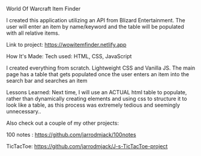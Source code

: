 World Of Warcraft Item Finder

I created this application utilizing an API from Blizard Entertainment. The user will enter an item by name/keyword and the table will be populated with all relative items.

Link to project: https://wowitemfinder.netlify.app

How It's Made: Tech used: HTML, CSS, JavaScript

I created everything from scratch. Lightweight CSS and Vanilla JS. The main page has a table that gets populated once the user enters an item into the search bar and searches an item

Lessons Learned: Next time, I will use an ACTUAL html table to populate, rather than dynamically creating elements and using css to structure it to look like a table, as this process was extremely tedious and seemingly unnecessary..


Also check out a couple of my other projects:

100 notes : https://github.com/jarrodmjack/100notes

TicTacToe: https://github.com/jarrodmjack/J-s-TicTacToe-project
